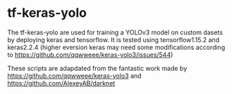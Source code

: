 # tf-keras-yolo 
The tf-keras-yolo are used for training a YOLOv3 model on custom dasets by deploying keras and tensorflow. It is tested using tensorflow1.15.2 and keras2.2.4 (higher eversion keras may need some modifications according to https://github.com/qqwweee/keras-yolo3/issues/544)

These scripts are adapdated from the fantastic work made by https://github.com/qqwweee/keras-yolo3 and https://github.com/AlexeyAB/darknet

